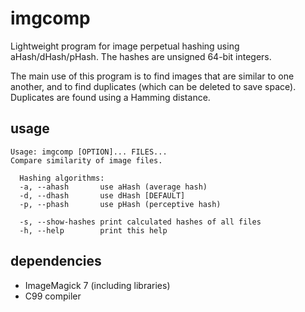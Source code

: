 # imgcomp
Lightweight program for image perpetual hashing using aHash/dHash/pHash.
The hashes are unsigned 64-bit integers.

The main use of this program is to find images that are similar to one another,
and to find duplicates (which can be deleted to save space).
Duplicates are found using a Hamming distance.

## usage
```
Usage: imgcomp [OPTION]... FILES...
Compare similarity of image files.

  Hashing algorithms:
  -a, --ahash		use aHash (average hash)
  -d, --dhash		use dHash [DEFAULT]
  -p, --phash		use pHash (perceptive hash)

  -s, --show-hashes	print calculated hashes of all files
  -h, --help		print this help
```

## dependencies
* ImageMagick 7 (including libraries)
* C99 compiler
